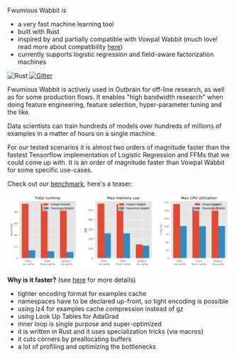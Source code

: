 Fwumious Wabbit is
- a very fast machine learning tool
- built with Rust
- inspired by and partially compatible with Vowpal Wabbit (much love! read more about compatibility [here](COMPATIBILITY.md))
- currently supports logistic regression and field-aware factorization machines

![Rust](https://github.com/outbrain/fwumious_wabbit/workflows/Rust/badge.svg?branch=main)
[![Gitter](https://badges.gitter.im/FwumiousWabbit/community.svg)](https://gitter.im/FwumiousWabbit/community?utm_source=badge&utm_medium=badge&utm_campaign=pr-badge)

Fwumious Wabbit is actively used in Outbrain for off-line research, as well as for some production flows. It 
enables "high bandwidth research" when doing feature engineering, feature 
selection, hyper-parameter tuning and the like. 

Data scientists can train hundreds of models over hundreds of millions of examples in 
a matter of hours on a single machine.

For our tested scenarios it is almost two orders of magnitude faster than the 
fastest Tensorflow implementation of Logistic Regression and FFMs that we could 
come up with. 
It is an order of magnitude faster than Vowpal Wabbit for some specific use-cases.

Check out our [benchmark](BENCHMARK.md), here's a teaser:

![benchmark results](benchmark_results.png)


**Why is it faster?** (see [here](SPEED.md) for more details)
- tighter encoding format for examples cache
- namespaces have to be declared up-front, so tight encoding is possible
- using lz4 for examples cache compression instead of gz
- using Look Up Tables for AdaGrad
- inner loop is single purpose and super-optimized
- it is written in Rust and it uses specialization tricks (via macros)
- it cuts corners by preallocating buffers
- a lot of profiling and optimizing the bottlenecks

